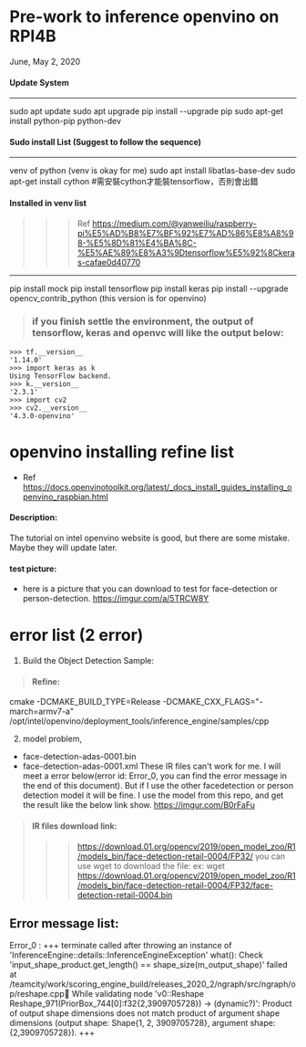 # Pre-work to inference openvino on RPI4B
June, May 2, 2020

#### Update System
---
sudo apt update
sudo apt upgrade
pip install --upgrade pip
sudo apt-get install python-pip python-dev


#### Sudo install List (Suggest to follow the sequence)
---
venv of python (venv is okay for me)
sudo apt install libatlas-base-dev
sudo apt-get install cython   #需安裝cython才能裝tensorflow，否則會出錯

#### Installed in venv list
>>> Ref
https://medium.com/@yanweiliu/raspberry-pi%E5%AD%B8%E7%BF%92%E7%AD%86%E8%A8%98-%E5%8D%81%E4%BA%8C-%E5%AE%89%E8%A3%9Dtensorflow%E5%92%8Ckeras-cafae0d40770
---
pip install mock
pip install tensorflow
pip install keras
pip install --upgrade opencv_contrib_python (this version is for openvino)

>### if you finish settle the environment, the output of tensorflow, keras and openvc will like the output below:
```
>>> tf.__version__
'1.14.0'
>>> import keras as k
Using TensorFlow backend.
>>> k.__version__
'2.3.1'
>>> import cv2
>>> cv2.__version__
'4.3.0-openvino'
```

# openvino installing refine list
- Ref 
https://docs.openvinotoolkit.org/latest/_docs_install_guides_installing_openvino_raspbian.html
#### Description:
The tutorial on intel openvino website is good, but there are some mistake. Maybe they will update later.

#### test picture:
- here is a picture that you can download to test for face-detection or person-detection.
https://imgur.com/a/5TRCW8Y

# error list (2 error)
1. Build the Object Detection Sample:
>#### Refine: 
cmake -DCMAKE_BUILD_TYPE=Release -DCMAKE_CXX_FLAGS="-march=armv7-a" /opt/intel/openvino/deployment_tools/inference_engine/samples/cpp

2. model problem, 
- face-detection-adas-0001.bin
- face-detection-adas-0001.xml
These IR files can't work for me. I will meet a error below(error id: Error_0, you can find the error message in the end of this document). But if I use the other facedetection or person detection model it will be fine.
I use the model from this repo, and get the result like the below link show.
https://imgur.com/B0rFaFu

>#### IR files download link:
>>> https://download.01.org/opencv/2019/open_model_zoo/R1/models_bin/face-detection-retail-0004/FP32/
you can use wget to download the file:
ex: wget https://download.01.org/opencv/2019/open_model_zoo/R1/models_bin/face-detection-retail-0004/FP32/face-detection-retail-0004.bin
 

Error message list:
---
Error_0 :
+++
terminate called after throwing an instance of 'InferenceEngine::details::InferenceEngineException'
  what():  Check 'input_shape_product.get_length() == shape_size(m_output_shape)' failed at /teamcity/work/scoring_engine_build/releases_2020_2/ngraph/src/ngraph/op/reshape.cpp:100:
While validating node 'v0::Reshape Reshape_971(PriorBox_744[0]:f32{2,3909705728}) -> (dynamic?)':
Product of output shape dimensions does not match product of argument shape dimensions (output shape: Shape{1, 2, 3909705728}, argument shape: {2,3909705728}).
+++
